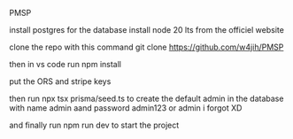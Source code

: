 PMSP

install postgres for the database
install node 20 lts from the officiel website

clone the repo with this command git clone https://github.com/w4jih/PMSP

then in vs code run npm install

put the ORS  and stripe keys

then run npx tsx prisma/seed.ts to create the default admin in the database with name admin aand password admin123 or admin i forgot XD

and finally run npm run dev to start the project
